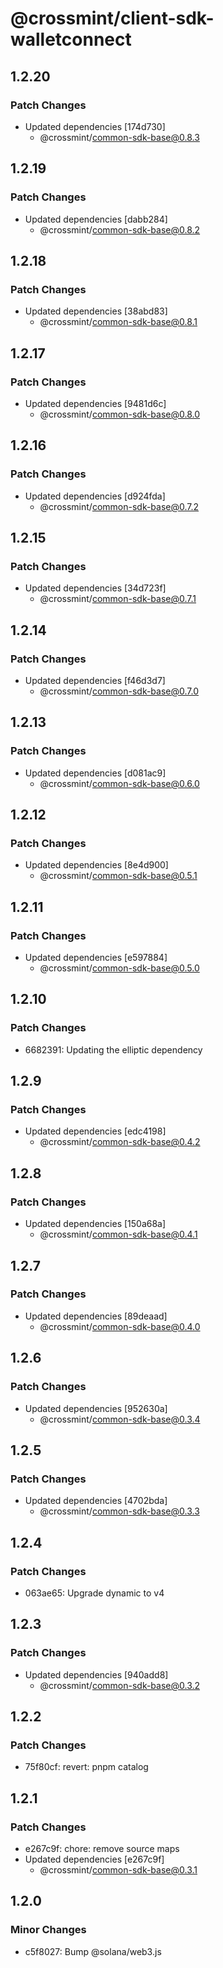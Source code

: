 # @crossmint/client-sdk-walletconnect

## 1.2.20

### Patch Changes

- Updated dependencies [174d730]
  - @crossmint/common-sdk-base@0.8.3

## 1.2.19

### Patch Changes

- Updated dependencies [dabb284]
  - @crossmint/common-sdk-base@0.8.2

## 1.2.18

### Patch Changes

- Updated dependencies [38abd83]
  - @crossmint/common-sdk-base@0.8.1

## 1.2.17

### Patch Changes

- Updated dependencies [9481d6c]
  - @crossmint/common-sdk-base@0.8.0

## 1.2.16

### Patch Changes

- Updated dependencies [d924fda]
  - @crossmint/common-sdk-base@0.7.2

## 1.2.15

### Patch Changes

- Updated dependencies [34d723f]
  - @crossmint/common-sdk-base@0.7.1

## 1.2.14

### Patch Changes

- Updated dependencies [f46d3d7]
  - @crossmint/common-sdk-base@0.7.0

## 1.2.13

### Patch Changes

- Updated dependencies [d081ac9]
  - @crossmint/common-sdk-base@0.6.0

## 1.2.12

### Patch Changes

- Updated dependencies [8e4d900]
  - @crossmint/common-sdk-base@0.5.1

## 1.2.11

### Patch Changes

- Updated dependencies [e597884]
  - @crossmint/common-sdk-base@0.5.0

## 1.2.10

### Patch Changes

- 6682391: Updating the elliptic dependency

## 1.2.9

### Patch Changes

- Updated dependencies [edc4198]
  - @crossmint/common-sdk-base@0.4.2

## 1.2.8

### Patch Changes

- Updated dependencies [150a68a]
  - @crossmint/common-sdk-base@0.4.1

## 1.2.7

### Patch Changes

- Updated dependencies [89deaad]
  - @crossmint/common-sdk-base@0.4.0

## 1.2.6

### Patch Changes

- Updated dependencies [952630a]
  - @crossmint/common-sdk-base@0.3.4

## 1.2.5

### Patch Changes

- Updated dependencies [4702bda]
  - @crossmint/common-sdk-base@0.3.3

## 1.2.4

### Patch Changes

- 063ae65: Upgrade dynamic to v4

## 1.2.3

### Patch Changes

- Updated dependencies [940add8]
  - @crossmint/common-sdk-base@0.3.2

## 1.2.2

### Patch Changes

- 75f80cf: revert: pnpm catalog

## 1.2.1

### Patch Changes

- e267c9f: chore: remove source maps
- Updated dependencies [e267c9f]
  - @crossmint/common-sdk-base@0.3.1

## 1.2.0

### Minor Changes

- c5f8027: Bump @solana/web3.js

